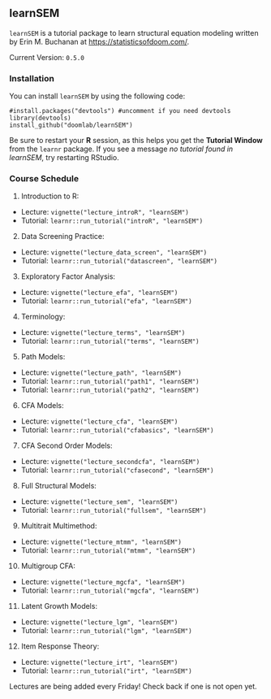 ## learnSEM

`learnSEM` is a tutorial package to learn structural equation modeling written by Erin M. Buchanan at https://statisticsofdoom.com/.

Current Version: `0.5.0`

### Installation

You can install `learnSEM` by using the following code:

```
#install.packages("devtools") #uncomment if you need devtools
library(devtools)
install_github("doomlab/learnSEM")
```

Be sure to restart your **R** session, as this helps you get the **Tutorial Window** from the `learnr` package. If you see a message *no tutorial found in learnSEM*, try restarting RStudio. 

### Course Schedule

1. Introduction to R: 

- Lecture: `vignette("lecture_introR", "learnSEM")`
- Tutorial: `learnr::run_tutorial("introR", "learnSEM")`

2. Data Screening Practice: 

- Lecture: `vignette("lecture_data_screen", "learnSEM")`
- Tutorial: `learnr::run_tutorial("datascreen", "learnSEM")`

3. Exploratory Factor Analysis: 

- Lecture: `vignette("lecture_efa", "learnSEM")`
- Tutorial: `learnr::run_tutorial("efa", "learnSEM")`

4. Terminology: 

- Lecture: `vignette("lecture_terms", "learnSEM")`
- Tutorial: `learnr::run_tutorial("terms", "learnSEM")`

5. Path Models: 

- Lecture: `vignette("lecture_path", "learnSEM")`
- Tutorial: `learnr::run_tutorial("path1", "learnSEM")` 
- Tutorial: `learnr::run_tutorial("path2", "learnSEM")`

6. CFA Models: 

- Lecture: `vignette("lecture_cfa", "learnSEM")`
- Tutorial: `learnr::run_tutorial("cfabasics", "learnSEM")`

7. CFA Second Order Models: 

- Lecture: `vignette("lecture_secondcfa", "learnSEM")`
- Tutorial: `learnr::run_tutorial("cfasecond", "learnSEM")`

8. Full Structural Models: 

- Lecture: `vignette("lecture_sem", "learnSEM")`
- Tutorial: `learnr::run_tutorial("fullsem", "learnSEM")`

9. Multitrait Multimethod: 

- Lecture: `vignette("lecture_mtmm", "learnSEM")`
- Tutorial: `learnr::run_tutorial("mtmm", "learnSEM")`

10. Multigroup CFA: 

- Lecture: `vignette("lecture_mgcfa", "learnSEM")`
- Tutorial: `learnr::run_tutorial("mgcfa", "learnSEM")` 

11. Latent Growth Models: 

- Lecture: `vignette("lecture_lgm", "learnSEM")`
- Tutorial: `learnr::run_tutorial("lgm", "learnSEM")` 

12. Item Response Theory: 

- Lecture: `vignette("lecture_irt", "learnSEM")`
- Tutorial: `learnr::run_tutorial("irt", "learnSEM")`

Lectures are being added every Friday! Check back if one is not open yet. 
